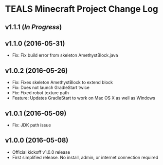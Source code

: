 TEALS Minecraft Project Change Log
==================================


## v1.1.1  (*In Progress*)


## v1.1.0  (2016-05-31)
  - Fix: Fix build error from skeleton AmethystBlock.java


## v1.0.2  (2016-05-26)
  - Fix: Fixes skeleton AmethystBlock to extend block
  - Fix: Does not launch GradleStart twice
  - Fix: Fixed robot texture path
  - Feature: Updates GradleStart to work on Mac OS X as well as Windows


## v1.0.1  (2016-05-09)
  - Fix: JDK path issue


## v1.0.0  (2016-05-08)
  - Official kickoff v1.0.0 release
  - First simplified release. No install, admin, or internet connection required
